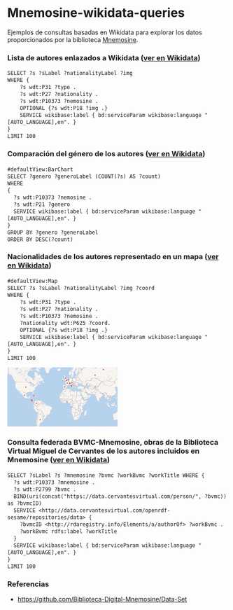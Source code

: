 # Mnemosine-wikidata-queries
Ejemplos de consultas basadas en Wikidata para explorar los datos proporcionados por la biblioteca [Mnemosine](http://repositorios.fdi.ucm.es/mnemosine/).

### Lista de autores enlazados a Wikidata ([ver en Wikidata](https://w.wiki/APHu))

```
SELECT ?s ?sLabel ?nationalityLabel ?img 
WHERE { 
    ?s wdt:P31 ?type .
    ?s wdt:P27 ?nationality .
    ?s wdt:P10373 ?nemosine .
    OPTIONAL {?s wdt:P18 ?img .}   
    SERVICE wikibase:label { bd:serviceParam wikibase:language "[AUTO_LANGUAGE],en". }
}
LIMIT 100
```

### Comparación del género de los autores ([ver en Wikidata](https://w.wiki/APJ4))
```
#defaultView:BarChart
SELECT ?genero ?generoLabel (COUNT(?s) AS ?count)
WHERE
{
  ?s wdt:P10373 ?nemosine .
  ?s wdt:P21 ?genero
  SERVICE wikibase:label { bd:serviceParam wikibase:language "[AUTO_LANGUAGE],en". }
}
GROUP BY ?genero ?generoLabel
ORDER BY DESC(?count)
```

### Nacionalidades de los autores representado en un mapa ([ver en Wikidata](https://w.wiki/APHk))
```
#defaultView:Map
SELECT ?s ?sLabel ?nationalityLabel ?img ?coord
WHERE { 
    ?s wdt:P31 ?type .
    ?s wdt:P27 ?nationality .
    ?s wdt:P10373 ?nemosine .
    ?nationality wdt:P625 ?coord.
    OPTIONAL {?s wdt:P18 ?img .}   
    SERVICE wikibase:label { bd:serviceParam wikibase:language "[AUTO_LANGUAGE],en". }
}
LIMIT 100
```

<img src="mapa.png" width="50%">


### Consulta federada BVMC-Mnemosine, obras de la Biblioteca Virtual Miguel de Cervantes de los autores incluidos en Mnemosine ([ver en Wikidata](https://w.wiki/APJK))

```
SELECT ?sLabel ?s ?mnemosine ?bvmc ?workBvmc ?workTitle WHERE {
  ?s wdt:P10373 ?mnemosine .
  ?s wdt:P2799 ?bvmc .
  BIND(uri(concat("https://data.cervantesvirtual.com/person/", ?bvmc)) as ?bvmcID) 
  SERVICE <http://data.cervantesvirtual.com/openrdf-sesame/repositories/data> {
    ?bvmcID <http://rdaregistry.info/Elements/a/authorOf> ?workBvmc .
    ?workBvmc rdfs:label ?workTitle        
  }
  SERVICE wikibase:label { bd:serviceParam wikibase:language "[AUTO_LANGUAGE],en". }
}
LIMIT 100
```

### Referencias

- https://github.com/Biblioteca-Digital-Mnemosine/Data-Set
